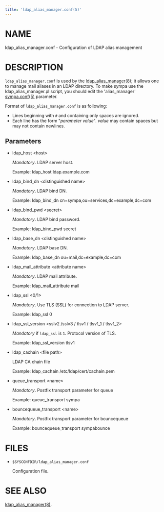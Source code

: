 ```yaml
---
title: 'ldap_alias_manager.conf(5)'
---
```


# NAME

ldap\_alias\_manager.conf - Configuration of LDAP alias management

# DESCRIPTION

`ldap_alias_manager.conf` is used by the [ldap\_alias\_manager(8)](./ldap_alias_manager.8.md);
it allows one to manage mail aliases in an LDAP directory.
To make sympa use the ldap\_alias\_manager.pl script, you should edit the
'alias\_manager' [sympa.conf(5)](./sympa.conf.5.md) parameter.

Format of `ldap_alias_manager.conf` is as following:

- Lines beginning with `#` and containing only spaces are ignored.
- Each line has the form "_parameter_ _value_".
_value_ may contain spaces but may not contain newlines.

## Parameters

- ldap\_host &lt;host>

    _Mandatory_. LDAP server host.

    Example:
      ldap\_host ldap.example.com

- ldap\_bind\_dn &lt;distinguished name>

    _Mandatory_. LDAP bind DN.

    Example:
      ldap\_bind\_dn cn=sympa,ou=services,dc=example,dc=com

- ldap\_bind\_pwd &lt;secret>

    _Mandatory_. LDAP bind password.

    Example:
      ldap\_bind\_pwd secret

- ldap\_base\_dn &lt;distinguished name>

    _Mandatory_. LDAP base DN.

    Example:
      ldap\_base\_dn ou=mail,dc=example,dc=com

- ldap\_mail\_attribute &lt;attribute name>

    _Mandatory_. LDAP mail attribute.

    Example:
      ldap\_mail\_attribute mail

- ldap\_ssl <0/1>

    _Mandatory_. Use TLS (SSL) for connection to LDAP server.

    Example:
      ldap\_ssl 0

- ldap\_ssl\_version &lt;sslv2 /sslv3 / tlsv1 / tlsv1\_1 / tlsv1\_2>

    _Mandatory_ if `ldap_ssl` is `1`. Protocol version of TLS.

    Example:
      ldap\_ssl\_version tlsv1

- ldap\_cachain &lt;file path>

    LDAP CA chain file

    Example:
      ldap\_cachain /etc/ldap/cert/cachain.pem

- queue\_transport &lt;name>

    _Mandatory_. Postfix transport parameter for queue

    Example:
      queue\_transport sympa

- bouncequeue\_transport &lt;name>

    _Mandatory_. Postfix transport parameter for bouncequeue

    Example:
      bouncequeue\_transport   sympabounce

# FILES

- `$SYSCONFDIR/ldap_alias_manager.conf`

    Configuration file.

# SEE ALSO

[ldap\_alias\_manager(8)](./ldap_alias_manager.8.md).
